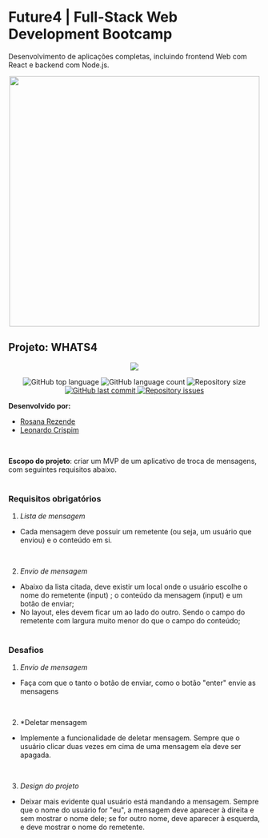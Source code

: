 # Future4 | Full-Stack Web Development Bootcamp
Desenvolvimento de aplicações completas, incluindo frontend Web com React e backend com Node.js.

<p align="center">
  <img width='500px' src='https://scontent.fvix2-1.fna.fbcdn.net/v/t1.0-9/s960x960/67138886_388491761795963_1932883854708703232_o.jpg?_nc_cat=104&_nc_ohc=BpCMcOj4WJEAX_iW8jY&_nc_ht=scontent.fvix2-1.fna&_nc_tp=7&oh=0ccd3ed672703164a9d4f856119e5da9&oe=5EB6A72E'>
</p>

## Projeto: WHATS4

<p align="center">
<img src='https://files.slack.com/files-pri/TLAVDH7C2-FU0NUND36/gif.gif'>
</p>

<p align="center">
  <img alt="GitHub top language" src="https://img.shields.io/github/languages/top/future4code/sagan-whats4-grupo4">

  <img alt="GitHub language count" src="https://img.shields.io/github/languages/count/future4code/sagan-whats4-grupo4">

  <img alt="Repository size" src="https://img.shields.io/github/repo-size/future4code/sagan-whats4-grupo4">

  <a href="https://github.com/future4code/sagan-whats4-grupo4/commits/master">
    <img alt="GitHub last commit" src="https://img.shields.io/github/last-commit/future4code/sagan-whats4-grupo4">
  </a>

  <a href="https://github.com/future4code/sagan-whats4-grupo4/issues">
    <img alt="Repository issues" src="https://img.shields.io/github/issues/future4code/sagan-whats4-grupo4">
  </a>
</p>

**Desenvolvido por:** 
* [Rosana Rezende](https://github.com/rosanarezende)
* [Leonardo Crispim](https://github.com/SevenBlueBunnies)
<br>

**Escopo do projeto**: criar um MVP de um aplicativo de troca de mensagens, com seguintes requisitos abaixo.
<br><br>


### Requisitos obrigatórios


1. *Lista de mensagem*
* Cada mensagem deve possuir um remetente (ou seja, um usuário que enviou) e o conteúdo em si. 
<br>

2. *Envio de mensagem*
* Abaixo da lista citada, deve existir um local onde o usuário escolhe o nome do remetente (input) ; o conteúdo da mensagem (input) e um botão de enviar;
* No layout, eles devem ficar um ao lado do outro. Sendo o campo do remetente com largura muito menor do que o campo do conteúdo;
<br><br>


### Desafios
1. *Envio de mensagem*
* Faça com que o tanto o botão de enviar, como o botão "enter" envie as mensagens
<br>

2. *Deletar mensagem
* Implemente a funcionalidade de deletar mensagem. Sempre que o usuário clicar duas vezes em cima de uma mensagem ela deve ser apagada.
<br>

3. *Design do projeto*
* Deixar mais evidente qual usuário está mandando a mensagem. Sempre que o nome do usuário for "eu", a mensagem deve aparecer à direita e sem mostrar o nome dele; se for outro nome, deve aparecer à esquerda, e deve mostrar o nome do remetente.
<br>

